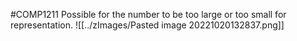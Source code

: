 #COMP1211 
Possible for the number to be too large or too small for representation.
![[../zImages/Pasted image 20221020132837.png]]
